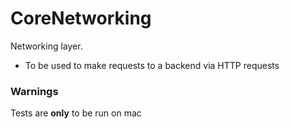 # CoreNetworking

Networking layer. 
* To be used to make requests to a backend via HTTP requests

### Warnings
Tests are **only** to be run on mac
